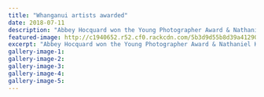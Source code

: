```yaml
---
title: "Whanganui artists awarded"
date: 2018-07-11
description: "Abbey Hocquard won the Young Photographer Award & Nathaniel Kirk won the Junior 2D Artist Award..."
featured-image: http://c1940652.r52.cf0.rackcdn.com/5b3d9d55b8d39a4129000148/Abbey--Nat-together-SL.gif
excerpt: "Abbey Hocquard won the Young Photographer Award & Nathaniel Kirk won the Junior 2D Artist Award..."
gallery-image-1: 
gallery-image-2: 
gallery-image-3: 
gallery-image-4: 
gallery-image-5: 
---
```

